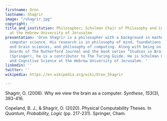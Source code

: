 ```yaml
---
firstname: Oron
lastname: Shagrir
image: "/shagrir.jpg"
copyright: ''
title_and_institution: Philosopher; Schulman Chair of Philosophy and Cognitive Science
  at the Hebrew University of Jerusalem
presentation: 'Oron Shagrir is a philosopher with a background in mathematics and
  computer science. His research is in philosophy of mind, foundations of cognitive
  and brain sciences, and philosophy of computing. Along with being on the editorial
  boards of The Rutherford Journal and the book series “Studies in Brain and Mind”
  (Springer), he is a contributor to The Turing Guide. He is Schulman Chair of Philosophy
  and Cognitive Science at the Hebrew University of Jerusalem. '
linkedin: ''
twitter: ''
wikipedia: https://en.wikipedia.org/wiki/Oron_Shagrir

---
```

Shagrir, O. (2006). Why we view the brain as a computer. _Synthese_, _153_(3), 393-416.

Copeland, B. J., & Shagrir, O. (2020). Physical Computability Theses. In _Quantum, Probability, Logic_ (pp. 217-231). Springer, Cham.